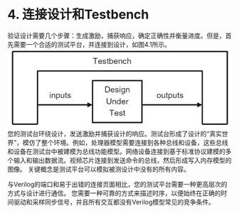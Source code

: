 # 4. 连接设计和Testbench  
验证设计需要几个步骤：生成激励，捕获响应，确定正确性并衡量进度。但是，首先需要一个合适的测试平台，并连接到设计，如图4.1所示。
![Fig.4.1  设计与testbench](../figures/chapter-04_2021-02-08-00-51-22.png)
您的测试台环绕设计，发送激励并捕获设计的响应。测试台形成了设计的“真实世界”，模仿了整个环境。例如，处理器模型需要连接到各种总线和设备，这些总线和设备在测试台中被建模为总线功能模型。网络设备连接到基于标准协议建模的多个输入和输出数据流。视频芯片连接到发送命令的总线，然后形成写入内存模型的图像。 关键概念是测试平台可以模拟被测设计中没有的所有内容。  

与Verilog的端口和易于出错的连接页面相比，您的测试平台需要一种更高层次的方式与设计进行通信。 您需要一种可靠的方式来描述时序，以便始终在正确的时间驱动和采样同步信号，并且所有交互都没有Verilog模型常见的竞争条件。    